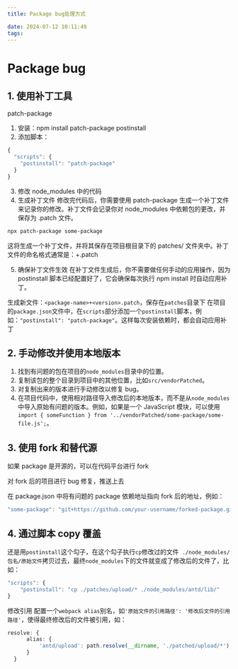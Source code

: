 ```yaml
---
title: Package bug处理方式

date: 2024-07-12 10:11:49
tags:
---
```


# Package bug

## 1. 使用补丁工具

patch-package

1. 安装：npm install patch-package postinstall
2. 添加脚本：

```javascript
{
  "scripts": {
    "postinstall": "patch-package"
  }
}

```

3. 修改 node_modules 中的代码
4. 生成补丁文件
   修改完代码后，你需要使用 patch-package 生成一个补丁文件来记录你的修改。补丁文件会记录你对 node_modules 中依赖包的更改，并保存为 .patch 文件。

```bash
npx patch-package some-package

```

这将生成一个补丁文件，并将其保存在项目根目录下的 patches/ 文件夹中。补丁文件的命名格式通常是：<package-name>+<version>.patch

5. 确保补丁文件生效
   在补丁文件生成后，你不需要做任何手动的应用操作，因为 postinstall 脚本已经配置好了，它会确保每次执行 npm install 时自动应用补丁。

生成新文件：`<package-name>+<version>.patch`，保存在`patches`目录下
在项目的`package.json`文件中，在`scripts`部分添加一个`postinstall`脚本，例如：`"postinstall": "patch-package"`。这样每次安装依赖时，都会自动应用补丁

## 2. 手动修改并使用本地版本

1. 找到有问题的包在项目的`node_modules`目录中的位置。
2. 复制该包的整个目录到项目中的其他位置，比如`src/vendorPatched`。
3. 对复制出来的版本进行手动修改以修复 bug。
4. 在项目代码中，使用相对路径导入修改后的本地版本，而不是从`node_modules`中导入原始有问题的版本。例如，如果是一个 JavaScript 模块，可以使用`import { someFunction } from '../vendorPatched/some-package/some-file.js';`。

## 3. 使用 fork 和替代源

如果 package 是开源的，可以在代码平台进行 fork

对 fork 后的项目进行 bug 修复，推送上去

在 package.json 中将有问题的 package 依赖地址指向 fork 后的地址，例如：

```typescript
"some-package": "git+https://github.com/your-username/forked-package.git"
```

## 4. 通过脚本 copy 覆盖

还是用`postinstall`这个勾子，在这个勾子执行`cp`修改过的文件  `./node_modules/包名/原始文件`拷贝过去，最终`node_modules`下的文件就变成了修改后的文件了，比如：

```typescript
"scripts": {
    "postinstall": "cp ./patches/upload/* ./node_modules/antd/lib/"
}
```

修改引用
配置一个`webpack alias`别名，如`'原始文件的引用路径': '修改后文件的引用路径'`，使得最终修改后的文件被引用，如：

```typescript
resolve: {
      alias: {
          'antd/upload': path.resolve(__dirname, './patched/upload/*'),
      }
  }
```
